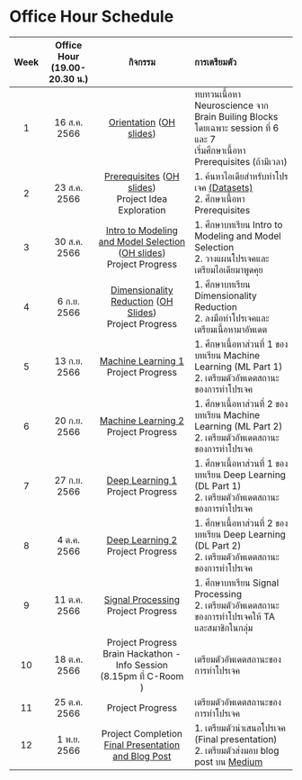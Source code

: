 # Office Hour Schedule

| Week | Office Hour <br> (19.00-20.30 น.) |                                                                                                                      กิจกรรม                                                                                                                      | การเตรียมตัว                                                                                                                          |
| :--: | :-------------------------------: | :-----------------------------------------------------------------------------------------------------------------------------------------------------------------------------------------------------------------------------------------------: | :------------------------------------------------------------------------------------------------------------------------------------ |
|  1   |           16 ส.ค. 2566            |                                     [Orientation](/Fundamentals/WelcomeToBrainCodeCamp/Intro.md) ([OH slides](https://github.com/ichatnun/brainCodeCamp2023_lectures/blob/main/GeneralInfo/Orientation.pdf))                                      | ทบทวนเนื้อหา Neuroscience จาก Brain Builing Blocks <br> โดยเฉพาะ session ที่ 6 และ 7 <br> เริ่มศึกษาเนื้อหา Prerequisites (ถ้ามีเวลา) |
|  2   |           23 ส.ค. 2566            | [Prerequisites](/Fundamentals/PrereqAndProjectExploration/Intro.md) ([OH slides](https://github.com/ichatnun/brainCodeCamp2023_lectures/blob/main/PrereqAndProjectExploration/week2_prereq_project_exploration.pdf))<br> Project Idea Exploration | 1. ค้นหาไอเดียสำหรับทำโปรเจค [(Datasets)](/GeneralInfo/datasets.md) <br> 2. ศึกษาเนื้อหา Prerequisites                                |
|  3   |           30 ส.ค. 2566            |        [Intro to Modeling and Model Selection](/Fundamentals/IntroToModeling/modeling_intro.md) ([OH slides](https://github.com/ichatnun/brainCodeCamp2023_lectures/blob/main/OfficeHourReview/week3_modeling.pdf)) <br> Project Progress         | 1. ศึกษาบทเรียน Intro to Modeling and Model Selection <br> 2. วางแผนโปรเจคและเตรียมไอเดียมาพูดคุย                                     |
|  4   |            6 ก.ย. 2566            |  [Dimensionality Reduction](/Fundamentals/DimensionalityReduction/dim_reduct_intro.md) ([OH Slides](https://github.com/ichatnun/brainCodeCamp2023_lectures/blob/main/OfficeHourReview/week4_dimensionality_reduction.pdf))<br> Project Progress   | 1. ศึกษาบทเรียน Dimensionality Reduction <br> 2. ลงมือทำโปรเจคและเตรียมเนื้อหามาอัพเดต                                                |
|  5   |           13 ก.ย. 2566            |                                                                            [Machine Learning 1](/Fundamentals/MachineLearning/ml_part1_intro.md) <br> Project Progress                                                                            | 1. ศึกษาเนื้อหาส่วนที่ 1 ของบทเรียน Machine Learning (ML Part 1) <br> 2. เตรียมตัวอัพเดตสถานะของการทำโปรเจค                           |
|  6   |           20 ก.ย. 2566            |                                                                            [Machine Learning 2](/Fundamentals/MachineLearning/ml_part2_intro.md) <br> Project Progress                                                                            | 1. ศึกษาเนื้อหาส่วนที่ 2 ของบทเรียน Machine Learning (ML Part 2) <br> 2. เตรียมตัวอัพเดตสถานะของการทำโปรเจค                           |
|  7   |           27 ก.ย. 2566            |                                                                            [Deep Learning 1](/Fundamentals/DeepLearning/deep_learning_intro.md) <br> Project Progress                                                                             | 1. ศึกษาเนื้อหาส่วนที่ 1 ของบทเรียน Deep Learning (DL Part 1) <br> 2. เตรียมตัวอัพเดตสถานะของการทำโปรเจค                              |
|  8   |            4 ต.ค. 2566            |                                                                         [Deep Learning 2](/Fundamentals/DeepLearning/deep_learning_part2_intro.md) <br> Project Progress                                                                          | 1. ศึกษาเนื้อหาส่วนที่ 2 ของบทเรียน Deep Learning (DL Part 2) <br> 2. เตรียมตัวอัพเดตสถานะของการทำโปรเจค                              |
|  9   |           11 ต.ค. 2566            |                                                                       [Signal Processing](/Fundamentals/SignalProcessing/signal_processing_intro.md) <br> Project Progress                                                                        | 1. ศึกษาบทเรียน Signal Processing <br> 2. เตรียมตัวอัพเดตสถานะของการทำโปรเจคให้ TA และสมาชิกในกลุ่ม                                   |
|  10  |           18 ต.ค. 2566            |                                                                                  Project Progress <br> Brain Hackathon - Info Session <br> (8.15pm ที่ C-Room )                                                                                   | เตรียมตัวอัพเดตสถานะของการทำโปรเจค                                                                                                    |
|  11  |           25 ต.ค. 2566            |                                                                                                                 Project Progress                                                                                                                  | เตรียมตัวอัพเดตสถานะของการทำโปรเจค                                                                                                    |
|  12  |            1 พ.ย. 2566            |                                                                        Project Completion <br> [Final Presentation and Blog Post](/GeneralInfo/graduation_requirements.md)                                                                        | 1. เตรียมตัวนำเสนอโปรเจค (Final presentation) <br> 2. เตรียมตัวส่งมอบ blog post บน [Medium](https://medium.com/)                      |
